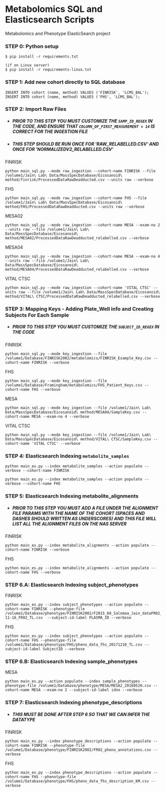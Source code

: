 # Metabolomics SQL and Elasticsearch Scripts
Metabolomics and Phenotype ElasticSearch project

### STEP 0: Python setup
```
$ pip install -r requirements.txt

(if on Linux server)
$ pip install -r requirements-linux.txt
```

### STEP 1: Add new cohort directly to SQL database
```
INSERT INTO cohort (name, method) VALUES ('FINRISK', 'LCMS_BAL');
INSERT INTO cohort (name, method) VALUES ('FHS', 'LCMS_BAL');
```

### STEP 2: Import Raw Files
- ##### PRIOR TO THIS STEP YOU MUST CUSTOMIZE THE `SAMP_ID_REGEX` IN THE CODE, AND ENSURE THAT `COLUMN_OF_FIRST_MEASUREMENT = 14` IS CORRECT FOR THE INGESTION FILE
- ##### THIS STEP SHOULD BE RUN ONCE FOR 'RAW_RELABELLED.CSV' AND ONCE FOR 'NORMALIZEDV2_RELABELLED.CSV'

FINRISK
```
python main_sql.py --mode raw_ingestion --cohort-name FINRISK --file /volume1/Jain\ Lab\ Data/MassSpecDatabase/Eicosanoid\ method/finrisk/ProcessedDataRawDeadducted.csv --units raw --verbose
```

FHS
```
python main_sql.py --mode raw_ingestion --cohort-name FHS --file /volume1/Jain\ Lab\ Data/MassSpecDatabase/Eicosanoid\ method/FHS/ProcessedDataRawDeadducted.csv --units raw --verbose
```

MESA02
```
python main_sql.py --mode raw_ingestion --cohort-name MESA --exam-no 2 --units raw --file /volume1/Jain\ Lab\ Data/MassSpecDatabase/Eicosanoid\ method/MESA02/ProcessedDataRawDeadducted_relabelled.csv --verbose
```

MESA04
```
python main_sql.py --mode raw_ingestion --cohort-name MESA --exam-no 4 --units raw --file /volume1/Jain\ Lab\ Data/MassSpecDatabase/Eicosanoid\ method/MESA04/ProcessedDataRawDeadducted_relabelled.csv --verbose
```

VITAL CTSC
```
python main_sql.py --mode raw_ingestion --cohort-name 'VITAL CTSC' --units raw --file /volume1/Jain\ Lab\ Data/MassSpecDatabase/Eicosanoid\ method/VITAL\ CTSC/ProcessedDataRawDeadducted_relabelled.csv --verbose
```

### STEP 3: Mapping Keys - Adding Plate_Well info and Creating Subjects For Each Sample
- ##### PRIOR TO THIS STEP YOU MUST CUSTOMIZE THE `SUBJECT_ID_REGEX` IN THE CODE

FINRISK
```
python main_sql.py --mode key_ingestion --file /volume1/Database/FINRISK2002/metabolomics/FINRISK_Example_Key.csv --cohort-name FINRISK --verbose
```

FHS
```
python main_sql.py --mode key_ingestion --file /volume1/Database/Framingham/metabolomics/FHS_Patient_Keys.csv --cohort-name FHS --verbose
```

MESA
```
python main_sql.py --mode key_ingestion --file /volume1/Jain\ Lab\ Data/MassSpecDatabase/Eicosanoid\ method/MESA04/SampleKey.csv --cohort-name MESA --exam-no 4 --verbose
```

VITAL CTSC
```
python main_sql.py --mode key_ingestion --file /volume1/Jain\ Lab\ Data/MassSpecDatabase/Eicosanoid\ method/VITAL\ CTSC/SampleKey.csv --cohort-name 'VITAL CTSC' --verbose
```

### STEP 4: Elasticsearch Indexing `metabolite_samples`

```
python main_es.py --index metabolite_samples --action populate --verbose --cohort-name FINRISK
```

```
python main_es.py --index metabolite_samples --action populate --verbose --cohort-name FHS
```

### STEP 5: Elasticsearch Indexing metabolite_alignments
- ##### PRIOR TO THIS STEP YOU MUST ADD A FILE UNDER THE ALIGNMENT FILE PARAMS WITH THE NAME OF THE COHORT (SPACES AND DASHES SHOULD WRITTEN AS UNDERSCORES) AND THIS FILE WILL LIST ALL THE ALIGNMENT FILES ON THE NAS SERVER

FINRISK
```
python main_es.py --index metabolite_alignments --action populate --cohort-name FINRISK --verbose
```

FHS
```
python main_es.py --index metabolite_alignments --action populate --cohort-name FHS --verbose
```

### STEP 6.A: Elasticsearch Indexing subject_phenotypes


FINRISK
```
python main_es.py --index subject_phenotypes --action populate --cohort-name FINRISK --phenotype-file /volume1/Database/phenotype/FINRISK2002/F2015_60_Salomaa_Jain_dataFR02_FU16_2018-11-16_FR02_TL.csv  --subject-id-label PLASMA_ID --verbose
```

FHS
```
python main_es.py --index subject_phenotypes --action populate --cohort-name FHS --phenotype-file /volume1/Database/phenotype/FHS/pheno_data_fhs_20171210_TL.csv --subject-id-label SubjectID --verbose
```

### STEP 6.B: Elasticsearch Indexing sample_phenotypes

MESA
```
python main_es.py --action populate --index sample_phenotypes --phenotype-file /volume1/Database/phenotype/MESA/MESA2_20160520.csv --cohort-name MESA --exam-no 2 --subject-id-label idno --verbose
```

### STEP 7: Elasticsearch Indexing phenotype_descriptions
- ##### THIS MUST BE DONE AFTER STEP 6 SO THAT WE CAN INFER THE DATATYPE

FINRISK
```
python main_es.py --index phenotype_descriptions --action populate --cohort-name FINRISK --phenotype-file /volume1/Database/phenotype/FINRISK2002/FR02_pheno_annotations.csv --verbose
```

FHS
```
python main_es.py --index phenotype_descriptions --action populate --cohort-name FHS --phenotype-file /volume1/Database/phenotype/FHS/pheno_data_fhs_description_KM.csv --verbose
```
